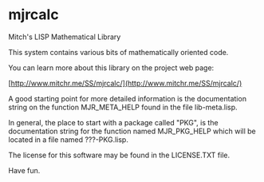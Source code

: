 # mjrcalc
Mitch's LISP Mathematical Library

This system contains various bits of mathematically oriented code.

You can learn more about this library on the project web page:

[http://www.mitchr.me/SS/mjrcalc/](http://www.mitchr.me/SS/mjrcalc/)

A good starting point for more detailed information is the
documentation string on the function MJR_META_HELP found in the file
lib-meta.lisp.

In general, the place to start with a package called "PKG", is the
documentation string for the function named MJR_PKG_HELP which will be
located in a file named ???-PKG.lisp.

The license for this software may be found in the LICENSE.TXT file.

Have fun.
